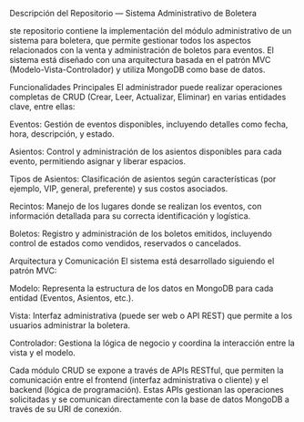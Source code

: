 Descripción del Repositorio — Sistema Administrativo de Boletera

ste repositorio contiene la implementación del módulo administrativo de un sistema para boletera, que permite gestionar todos los aspectos relacionados con la venta y administración de boletos para eventos. El sistema está diseñado con una arquitectura basada en el patrón MVC (Modelo-Vista-Controlador) y utiliza MongoDB como base de datos.

Funcionalidades Principales
El administrador puede realizar operaciones completas de CRUD (Crear, Leer, Actualizar, Eliminar) en varias entidades clave, entre ellas:

Eventos: Gestión de eventos disponibles, incluyendo detalles como fecha, hora, descripción, y estado.

Asientos: Control y administración de los asientos disponibles para cada evento, permitiendo asignar y liberar espacios.

Tipos de Asientos: Clasificación de asientos según características (por ejemplo, VIP, general, preferente) y sus costos asociados.

Recintos: Manejo de los lugares donde se realizan los eventos, con información detallada para su correcta identificación y logística.

Boletos: Registro y administración de los boletos emitidos, incluyendo control de estados como vendidos, reservados o cancelados.

Arquitectura y Comunicación
El sistema está desarrollado siguiendo el patrón MVC:

Modelo: Representa la estructura de los datos en MongoDB para cada entidad (Eventos, Asientos, etc.).

Vista: Interfaz administrativa (puede ser web o API REST) que permite a los usuarios administrar la boletera.

Controlador: Gestiona la lógica de negocio y coordina la interacción entre la vista y el modelo.

Cada módulo CRUD se expone a través de APIs RESTful, que permiten la comunicación entre el frontend (interfaz administrativa o cliente) y el backend (lógica de programación). Estas APIs gestionan las operaciones solicitadas y se comunican directamente con la base de datos MongoDB a través de su URI de conexión.
